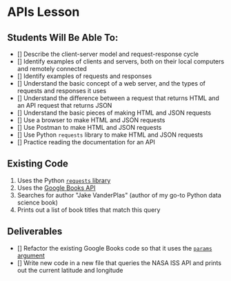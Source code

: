 # APIs Lesson

## Students Will Be Able To:
 - [] Describe the client-server model and request-response cycle
 - [] Identify examples of clients and servers, both on their local computers and remotely connected
 - [] Identify examples of requests and responses
 - [] Understand the basic concept of a web server, and the types of requests and responses it uses
 - [] Understand the difference between a request that returns HTML and an API request that returns JSON
 - [] Understand the basic pieces of making HTML and JSON requests
 - [] Use a browser to make HTML and JSON requests
 - [] Use Postman to make HTML and JSON requests
 - [] Use Python `requests` library to make HTML and JSON requests
 - [] Practice reading the documentation for an API

## Existing Code
1. Uses the Python [`requests` library](https://2.python-requests.org/en/master/)
2. Uses the [Google Books API](https://developers.google.com/books/docs/v1/using#WorkingVolumes)
3. Searches for author "Jake VanderPlas" (author of my go-to Python data science book)
4. Prints out a list of book titles that match this query

## Deliverables
 - [] Refactor the existing Google Books code so that it uses the [`params` argument](https://2.python-requests.org/en/master/user/quickstart/#passing-parameters-in-urls)
 - [] Write new code in a new file that queries the NASA ISS API and prints out the current latitude and longitude